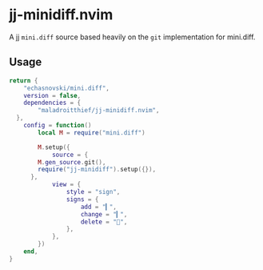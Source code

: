 # jj-minidiff.nvim

A [jj](https://jj-vcs.github.io/jj/latest/) `mini.diff` source based heavily on
the `git` implementation for mini.diff.

## Usage

```lua
return {
	"echasnovski/mini.diff",
	version = false,
	dependencies = {
		"maladroitthief/jj-minidiff.nvim",
  },
	config = function()
		local M = require("mini.diff")

		M.setup({
			source = {
        M.gen_source.git(),
        require("jj-minidiff").setup({}),
      },
			view = {
				style = "sign",
				signs = {
					add = "▎",
					change = "▎",
					delete = "",
				},
			},
		})
	end,
}
```
